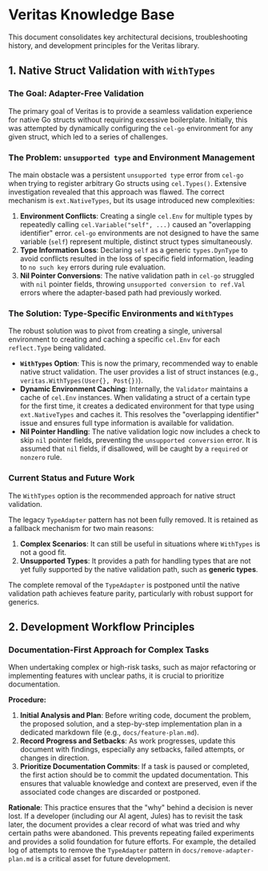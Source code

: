 # Veritas Knowledge Base

This document consolidates key architectural decisions, troubleshooting history, and development principles for the Veritas library.

## 1. Native Struct Validation with `WithTypes`

### The Goal: Adapter-Free Validation

The primary goal of Veritas is to provide a seamless validation experience for native Go structs without requiring excessive boilerplate. Initially, this was attempted by dynamically configuring the `cel-go` environment for any given struct, which led to a series of challenges.

### The Problem: `unsupported type` and Environment Management

The main obstacle was a persistent `unsupported type` error from `cel-go` when trying to register arbitrary Go structs using `cel.Types()`. Extensive investigation revealed that this approach was flawed. The correct mechanism is `ext.NativeTypes`, but its usage introduced new complexities:

1.  **Environment Conflicts**: Creating a single `cel.Env` for multiple types by repeatedly calling `cel.Variable("self", ...)` caused an "overlapping identifier" error. `cel-go` environments are not designed to have the same variable (`self`) represent multiple, distinct struct types simultaneously.
2.  **Type Information Loss**: Declaring `self` as a generic `types.DynType` to avoid conflicts resulted in the loss of specific field information, leading to `no such key` errors during rule evaluation.
3.  **Nil Pointer Conversions**: The native validation path in `cel-go` struggled with `nil` pointer fields, throwing `unsupported conversion to ref.Val` errors where the adapter-based path had previously worked.

### The Solution: Type-Specific Environments and `WithTypes`

The robust solution was to pivot from creating a single, universal environment to creating and caching a specific `cel.Env` for each `reflect.Type` being validated.

-   **`WithTypes` Option**: This is now the primary, recommended way to enable native struct validation. The user provides a list of struct instances (e.g., `veritas.WithTypes(User{}, Post{})`).
-   **Dynamic Environment Caching**: Internally, the `Validator` maintains a cache of `cel.Env` instances. When validating a struct of a certain type for the first time, it creates a dedicated environment for that type using `ext.NativeTypes` and caches it. This resolves the "overlapping identifier" issue and ensures full type information is available for validation.
-   **Nil Pointer Handling**: The native validation logic now includes a check to skip `nil` pointer fields, preventing the `unsupported conversion` error. It is assumed that `nil` fields, if disallowed, will be caught by a `required` or `nonzero` rule.

### Current Status and Future Work

The `WithTypes` option is the recommended approach for native struct validation.

The legacy `TypeAdapter` pattern has not been fully removed. It is retained as a fallback mechanism for two main reasons:
1.  **Complex Scenarios**: It can still be useful in situations where `WithTypes` is not a good fit.
2.  **Unsupported Types**: It provides a path for handling types that are not yet fully supported by the native validation path, such as **generic types**.

The complete removal of the `TypeAdapter` is postponed until the native validation path achieves feature parity, particularly with robust support for generics.

## 2. Development Workflow Principles

### Documentation-First Approach for Complex Tasks

When undertaking complex or high-risk tasks, such as major refactoring or implementing features with unclear paths, it is crucial to prioritize documentation.

**Procedure:**
1.  **Initial Analysis and Plan**: Before writing code, document the problem, the proposed solution, and a step-by-step implementation plan in a dedicated markdown file (e.g., `docs/feature-plan.md`).
2.  **Record Progress and Setbacks**: As work progresses, update this document with findings, especially any setbacks, failed attempts, or changes in direction.
3.  **Prioritize Documentation Commits**: If a task is paused or completed, the first action should be to commit the updated documentation. This ensures that valuable knowledge and context are preserved, even if the associated code changes are discarded or postponed.

**Rationale**:
This practice ensures that the "why" behind a decision is never lost. If a developer (including our AI agent, Jules) has to revisit the task later, the document provides a clear record of what was tried and why certain paths were abandoned. This prevents repeating failed experiments and provides a solid foundation for future efforts. For example, the detailed log of attempts to remove the `TypeAdapter` pattern in `docs/remove-adapter-plan.md` is a critical asset for future development.
